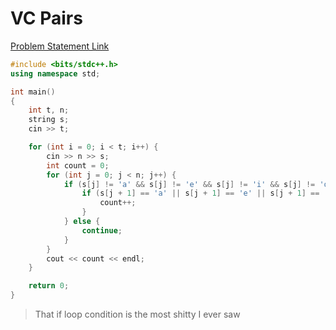 # VC Pairs

[Problem Statement Link](https://www.hackerearth.com/practice/basic-programming/input-output/basics-of-input-output/practice-problems/algorithm/vc-pairs/)

``` c++
#include <bits/stdc++.h>
using namespace std;

int main()
{
	int t, n;
	string s;
	cin >> t;

	for (int i = 0; i < t; i++) {
		cin >> n >> s;
		int count = 0;
		for (int j = 0; j < n; j++) {
			if (s[j] != 'a' && s[j] != 'e' && s[j] != 'i' && s[j] != 'o' && s[j] != 'u') {
				if (s[j + 1] == 'a' || s[j + 1] == 'e' || s[j + 1] == 'i' || s[j + 1] == 'o' || s[j + 1] == 'u') {
					count++;
				}
			} else {
				continue;
			}
		}
		cout << count << endl;
	}

	return 0;
}
```

> That if loop condition is the most shitty I ever saw